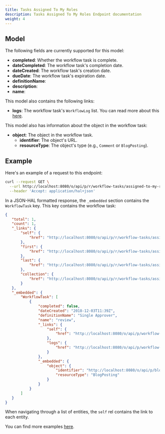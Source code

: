 ```yaml
---
title: Tasks Assigned To My Roles
description: Tasks Assigned To My Roles Endpoint documentation
weight: 4
---
```


## Model

The following fields are currently supported for this model: 

* **completed**: Whether the workflow task is complete.
* **dateCompleted**: The workflow task's completion date.
* **dateCreated**: The workflow task's creation date.
* **dueDate**: The workflow task's expiration date.
* **definitionName**: 
* **description**:
* **name**:

This model also contains the following links:

* **logs**: The workflow task's `WorkflowLog` list. You can read more about this [here](/docs/my-user-account/workflow-tasks/workflow-logs/index.html).

This model also has information about the object in the workflow task:

* **object**: The object in the workflow task.
  * **identifier**: The object's URL.
  * **resourceType**: The object's type (e.g., `Comment` or `BlogPosting`).

## Example

Here's an example of a request to this endpoint: 

```bash
curl --request GET \
  --url http://localhost:8080/o/api/p/r/workflow-tasks/assigned-to-my-roles \
  --header 'Accept: application/hal+json'
```

In a JSON-HAL formatted response, the `_embedded` section contains the `WorkflowTask` key. This key contains the workflow task: 

```json
{
   "total": 1,
   "count": 1,
   "_links": {
       "self": {
           "href": "http://localhost:8080/o/api/p/r/workflow-tasks/assigned-to-my-roles?page=1&per_page=30"
       },
       "first": {
           "href": "http://localhost:8080/o/api/p/r/workflow-tasks/assigned-to-my-roles?page=1&per_page=30"
       },
       "last": {
           "href": "http://localhost:8080/o/api/p/r/workflow-tasks/assigned-to-my-roles?page=1&per_page=30"
       },
       "collection": {
           "href": "http://localhost:8080/o/api/p/r/workflow-tasks/assigned-to-my-roles"
       }
   },
   "_embedded": {
       "WorkflowTask": [
           {
               "completed": false,
               "dateCreated": "2018-12-03T11:39Z",
               "definitionName": "Single Approver",
               "name": "review",
               "_links": {
                   "self": {
                       "href": "http://localhost:8080/o/api/p/workflow-tasks/36678"
                   },
                   "logs": {
                       "href": "http://localhost:8080/o/api/p/workflow-tasks/36678/workflow-logs"
                   }
               },
               "_embedded": {
                   "object": {
                       "identifier": "http://localhost:8080/o/api/p/blog-posting/36667",
                       "resourceType": "BlogPosting"
                   }
               }
           }
       ]
   }
}
```

When navigating through a list of entities, the `self` rel contains the link to each entity. 

You can find more examples [here](/docs/my-user-account/workflow-tasks/examples.html). 

